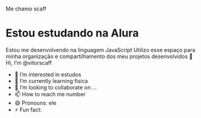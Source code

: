 Me chamo scaff
# Estou estudando na Alura
Estou me desenvolvendo na linguagem JavaScript
Utilizo esse espaço para minha organização e compartilhamento dos meu projetos desenvolvidos
 👋 Hi, I’m @vitorscaff
- 👀 I’m interested in estudos
- 🌱 I’m currently learning fisica
- 💞️ I’m looking to collaborate on ...
- 📫 How to reach me number
- 😄 Pronouns: ele
- ⚡ Fun fact: 
